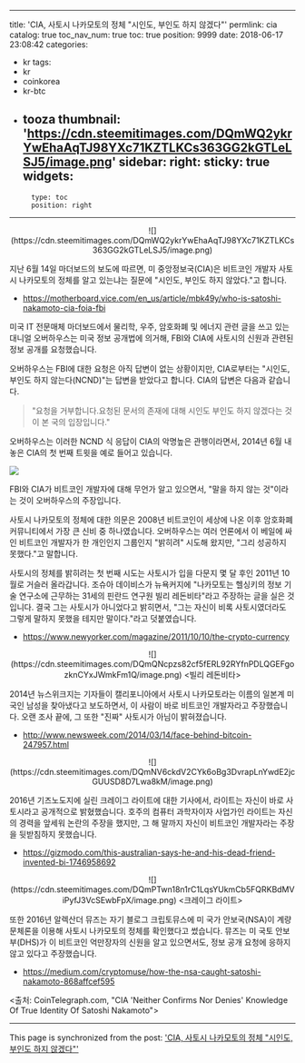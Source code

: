 
---
title: 'CIA, 사토시 나카모토의 정체 "시인도, 부인도 하지 않겠다"'
permlink: cia
catalog: true
toc_nav_num: true
toc: true
position: 9999
date: 2018-06-17 23:08:42
categories:
- kr
tags:
- kr
- coinkorea
- kr-btc
- tooza
thumbnail: 'https://cdn.steemitimages.com/DQmWQ2ykrYwEhaAqTJ98YXc71KZTLKCs363GG2kGTLeLSJ5/image.png'
sidebar:
    right:
        sticky: true
widgets:
    -
        type: toc
        position: right
---


<center>
![](https://cdn.steemitimages.com/DQmWQ2ykrYwEhaAqTJ98YXc71KZTLKCs363GG2kGTLeLSJ5/image.png)
</center>

지난 6월 14일 마더보드의 보도에 따르면, 미 중앙정보국(CIA)은 비트코인 개발자 사토시 나카모토의 정체를 알고 있는냐는 질문에 "시인도, 부인도 하지 않았다."고 합니다.

- https://motherboard.vice.com/en_us/article/mbk49y/who-is-satoshi-nakamoto-cia-foia-fbi

미국 IT 전문매체 마더보드에서 물리학, 우주, 암호화폐 및 에너지 관련 글을 쓰고 있는 대니얼 오버하우스는 미국 정보 공개법에 의거해, FBI와 CIA에 사토시의 신원과 관련된 정보 공개를 요청했습니다. 

오버하우스는 FBI에 대한 요청은 아직 답변이 없는 상황이지만, CIA로부터는 "시인도, 부인도 하지 않는다(NCND)"는 답변을 받았다고 합니다.  CIA의 답변은 다음과 같습니다.

>"요청을 거부합니다.요청된 문서의 존재에 대해 시인도 부인도 하지 않겠다는 것이 본 국의 입장입니다."

오버하우스는 이러한 NCND 식 응답이 CIA의 악명높은 관행이라면서, 2014년 6월 내놓은 CIA의 첫 번째 트윗을 예로 들어고 있습니다.

![](https://cdn.steemitimages.com/DQmeuKTbg3owzWn5aFJtZ9JPgo6yUcJmuo3L2DdQx8QDPKU/image.png)

FBI와 CIA가 비트코인 개발자에 대해 무언가 알고 있으면서, "말을 하지 않는 것"이라는 것이 오버하우스의 주장입니다. 

사토시 나카모토의 정체에 대한 의문은 2008년 비트코인이 세상에 나온 이후 암호화폐 커뮤니티에서 가장 큰 신비 중 하나였습니다. 오버하우스는 여러 언론에서 이 베일에 싸인 비트코인 개발자가 한 개인인지 그룹인지 "밝히려" 시도해 왔지만, "그리 성공하지 못했다."고 말합니다. 

사토시의 정체를 밝히려는 첫 번째 시도는 사토시가 입을 다문지 몇 달 후인 2011년 10월로 거슬러 올라갑니다. 조슈아 데이비스가 뉴욕커지에 "나카모토는 헬싱키의 정보 기술 연구소에 근무하는 31세의 핀란드 연구원 빌리 레돈비타"라고 주장하는 글을 실은 것입니다.  결국 그는 사토시가 아니었다고 밝히면서, "그는 자신이 비록 사토시였더라도 그렇게 말하지 못했을 테지만 말이다."라고 덧붙였습니다.

- https://www.newyorker.com/magazine/2011/10/10/the-crypto-currency

<center>
![](https://cdn.steemitimages.com/DQmQNcpzs82cf5fERL92RYfnPDLQGEFgozknCYxJWmkFm1Q/image.png)
<빌리 레돈비타>
</center>

2014년 뉴스위크지는 기자들이 캘리포니아에서 사토시 나카모토라는 이름의 일본계 미국인 남성을 찾아냈다고 보도하면서, 이 사람이 바로 비트코인 개발자라고 주장했습니다. 오랜 조사 끝에, 그 또한 "진짜" 사토시가 아님이 밝혀졌습니다.

- http://www.newsweek.com/2014/03/14/face-behind-bitcoin-247957.html

<center>
![](https://cdn.steemitimages.com/DQmNV6ckdV2CYk6oBg3DvrapLnYwdE2jcGUUSD8D7Lwa8kM/image.png)
</center>

2016년 기즈노도지에 실린 크레이그 라이트에 대한 기사에서, 라이트는 자신이 바로 사토시라고 공개적으로 밝혔했습니다. 호주의 컴퓨터 과학자이자 사업가인 라이트는 자신의 경력을 앞세워 논란의 주장을 했지만, 그 해 말까지  자신이 비트코인 개발자라는 주장을 뒷받침하지 못했습니다.

- https://gizmodo.com/this-australian-says-he-and-his-dead-friend-invented-bi-1746958692

<center>
![](https://cdn.steemitimages.com/DQmPTwn18n1rC1LqsYUkmCb5FQRKBdMViPyfJ3VcSEwbFpX/image.png)
<크레이그 라이트>
</center>

또한 2016년 알렉산더 뮤즈는 자기 블로그 크립토뮤스에 미 국가 안보국(NSA)이 계량문체론을 이용해 사토시 나카모토의 정체를 확인했다고 썼습니다. 뮤즈는 미 국토 안보부(DHS)가 이 비트코인 억만장자의 신원을 알고 있으면서도, 정보 공개 요청에 응하지 않고 있다고 주장했습니다.

- https://medium.com/cryptomuse/how-the-nsa-caught-satoshi-nakamoto-868affcef595

<출처: CoinTelegraph.com, "CIA 'Neither Confirms Nor Denies' Knowledge Of True Identity Of Satoshi Nakamoto">

- - -

This page is synchronized from the post: ['CIA, 사토시 나카모토의 정체 "시인도, 부인도 하지 않겠다"'](https://steemit.com/@pius.pius/cia)
